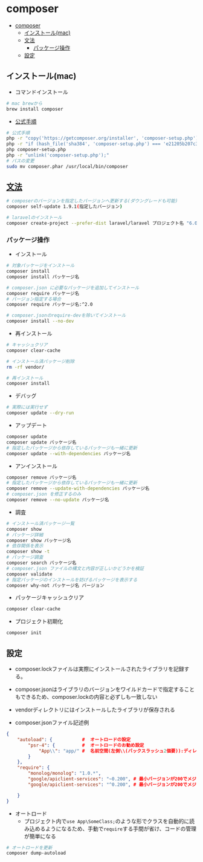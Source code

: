 # composer

- [composer](#composer)
  - [インストール(mac)](#インストールmac)
  - [文法](#文法)
    - [パッケージ操作](#パッケージ操作)
  - [設定](#設定)

## インストール(mac)

- コマンドインストール

```sh
# mac brewから
brew install composer
```

- [公式手順](https://getcomposer.org/download/)

```sh
# 公式手順
php -r "copy('https://getcomposer.org/installer', 'composer-setup.php');"
php -r "if (hash_file('sha384', 'composer-setup.php') === 'e21205b207c3ff031906575712edab6f13eb0b361f2085f1f1237b7126d785e826a450292b6cfd1d64d92e6563bbde02') { echo 'Installer verified'; } else { echo 'Installer corrupt'; unlink('composer-setup.php'); } echo PHP_EOL;"
php composer-setup.php
php -r "unlink('composer-setup.php');"
# パスの変更
sudo mv composer.phar /usr/local/bin/composer
```

## [文法](https://zenn.dev/hedrall/articles/251441f391990f)

```sh
# composerのバージョンを指定したバージョンへ更新する(ダウングレードも可能)
composer self-update 1.9.1(指定したバージョン)

# laravelのインストール
composer create-project --prefer-dist laravel/laravel プロジェクト名 "6.0.*(バージョン名)"
```

### パッケージ操作

- インストール

```sh
# 対象パッケージをインストール
composer install
composer install パッケージ名

# composer.json に必要なパッケージを追加してインストール
composer require パッケージ名
# バージョン指定する場合
composer require パッケージ名:^2.0

# composer.jsonのrequire-devを除いてインストール
composer install --no-dev
```

- 再インストール

```sh
# キャッシュクリア
composer clear-cache

# インストール済パッケージ削除
rm -rf vendor/

# 再インストール
composer install
```

- デバッグ

```sh
# 実際には実行せず
composer update --dry-run
```

- アップデート

```sh
composer update
composer update パッケージ名
# 指定したパッケージから依存しているパッケージも一緒に更新
composer update --with-dependencies パッケージ名
```

- アンインストール

```sh
composer remove パッケージ名
# 指定したパッケージから依存しているパッケージも一緒に更新
composer remove --update-with-dependencies パッケージ名
# composer.json を修正するのみ
composer remove --no-update パッケージ名
```

- 調査

```sh
# インストール済パッケージ一覧
composer show
# パッケージ詳細
composer show パッケージ名
# 依存関係を表示
composer show -t
# パッケージ調査
composer search パッケージ名
# composer.json ファイルの構文と内容が正しいかどうかを検証
composer validate
# 指定パッケージのインストールを妨げるパッケージを表示する
composer why-not パッケージ名 バージョン
```

- パッケージキャッシュクリア

```sh
composer clear-cache
```

- プロジェクト初期化

```sh
composer init
```

## 設定

- composer.lockファイルは実際にインストールされたライブラリを記録する。
- composer.jsonはライブラリのバージョンをワイルドカードで指定することもできるため、composer.lockの内容と必ずしも一致しない
- vendorディレクトリにはインストールしたライブラリが保存される

- composer.jsonファイル記述例

```json
{
    "autoload": {           #  オートロードの設定
        "psr-4": {          #  オートロードのお勧め設定
            "App\\": "app/" #  名前空間(左側\\(バックスラッシュ2個要)):ディレクトリ(右側の実際のフォルダ名)の対応
        }
    },
    "require": {
        "monolog/monolog": "1.0.*",
        "google/apiclient-services": "~0.200", # 最小バージョンが200でメジャーバージョンは同一という意味
        "google/apiclient-services": "^0.200", # 最小バージョンが200でメジャーバージョンは同一という意味

    }
}
```

- オートロード
  - プロジェクト内で`use App\SomeClass;`のような形でクラスを自動的に読み込めるようになるため、手動で`require`する手間が省け、コードの管理が簡単になる

```sh
# オートロードを更新
composer dump-autoload
```
